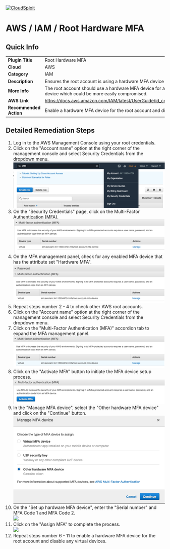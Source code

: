 [![CloudSploit](https://cloudsploit.com/img/logo-new-big-text-100.png "CloudSploit")](https://cloudsploit.com)

# AWS / IAM / Root Hardware MFA

## Quick Info

| | |
|-|-|
| **Plugin Title** | Root Hardware MFA |
| **Cloud** | AWS |
| **Category** | IAM |
| **Description** | Ensures the root account is using a hardware MFA device |
| **More Info** | The root account should use a hardware MFA device for added security, rather than a virtual device which could be more easily compromised. |
| **AWS Link** | https://docs.aws.amazon.com/IAM/latest/UserGuide/id_credentials_mfa_enable_physical.html |
| **Recommended Action** | Enable a hardware MFA device for the root account and disable any virtual devices |

## Detailed Remediation Steps
1. Log in to the AWS Management Console using your root credentials.</br>
2. Click on the "Account name" option at the right corner of the management console and select Security Credentials from the dropdown menu.</br> <img src="/resources/aws/iam/root-hardware-mfa/step2.png"/>
3. On the "Security Credentials" page, click on the Multi-Factor Authentication (MFA).</br> <img src="/resources/aws/iam/root-hardware-mfa/step3.png"/>
4. On the MFA management panel, check for any enabled MFA device that has the attribute set "Hardware MFA". </br> <img src="/resources/aws/iam/root-hardware-mfa/step4.png"/>
5. Repeat steps number 2 - 4 to check other AWS root accounts.</br>
6. Click on the "Account name" option at the right corner of the management console and select Security Credentials from the dropdown menu.</br>
7. Click on the "Multi-Factor Authentication (MFA)" accordion tab to expand the MFA management panel.</br> <img src="/resources/aws/iam/root-hardware-mfa/step7.png"/>
8. Click on the "Activate MFA" button to initiate the MFA device setup process.</br> <img src="/resources/aws/iam/root-hardware-mfa/step8.png"/>
9. In the "Manage MFA device", select the "Other hardware MFA device" and click on the "Continue" button.</br> <img src="/resources/aws/iam/root-hardware-mfa/step9.png"/>
10. On the "Set up hardware MFA device", enter the "Serial number" and MFA Code 1 and MFA Code 2.</br> <img src="/resources/aws/iam/root-hardware-mfa/step10.png"/>
11. Click on the "Assign MFA" to complete the process.</br> <img src="/resources/aws/iam/root-hardware-mfa/step11.png"/>
12. Repeat steps number 6 - 11 to enable a hardware MFA device for the root account and disable any virtual devices.</br>



